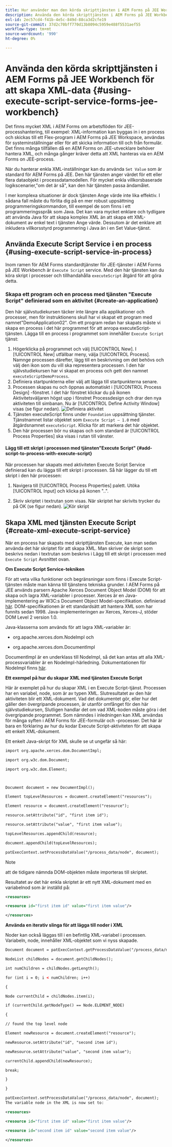 ```yaml
---
title: Hur använder man den körda skripttjänsten i AEM Forms på JEE Workbench för att skapa XML-data?
description: Använda den körda skripttjänsten i AEM Forms på JEE Workbench för att skapa XML-data
exl-id: 2ec57cd4-f41b-4e5c-849d-88ca3d2cfe19
source-git-commit: 37d2c70bff770d13b8094c5959e488f5531aef55
workflow-type: tm+mt
source-wordcount: '990'
ht-degree: 0%

---
```


# Använda den körda skripttjänsten i AEM Forms på JEE Workbench för att skapa XML-data {#using-execute-script-service-forms-jee-workbench}

Det finns mycket XML i AEM Forms om arbetsflöden för JEE-processhantering, till exempel: XML-information kan byggas in i en process och skickas till ett Flex-program i AEM Forms på JEE Workspace, användas för systeminställningar eller för att skicka information till och från formulär. Det finns många tillfällen då en AEM Forms on JEE-utvecklare behöver hantera XML, och många gånger kräver detta att XML hanteras via en AEM Forms on JEE-process.

När du hanterar enkla XML-inställningar kan du använda `Set Value` som är standard för AEM Forms på JEE. Den här tjänsten anger värdet för ett eller flera dataobjekt i processdatamodellen. För mycket enkla villkorsbaserade logikscenarier,&quot;om det är så&quot;, kan den här tjänsten passa ändamålet.

I mer komplexa situationer är dock tjänsten Ange värde inte lika effektiv. I sådana fall måste du förlita dig på en mer robust uppsättning programmeringskommandon, till exempel de som finns i ett programmeringsspråk som Java. Det kan vara mycket enklare och tydligare att använda Java för att skapa komplex XML än att skapa ett XML-dokument av enkel text i tjänsten Ange värde. Dessutom är det enklare att inkludera villkorsstyrd programmering i Java än i en Set Value-tjänst.

## Använda Execute Script Service i en process {#using-execute-script-service-in-process}

Inom ramen för AEM Forms standardtjänster för JEE-tjänster i AEM Forms på JEE Workbench är `Execute Script` service. Med den här tjänsten kan du köra skript i processer och tillhandahålla `executeScript` åtgärd för att göra detta.

### Skapa ett program och en process med tjänsten &quot;Execute Script&quot; definierad som en aktivitet {#create-an-application}

Den här självstudiekursen täcker inte längre alla applikationer och processer, men för instruktionens skull har vi skapat ett program med namnet&quot;DemoApplication02&quot;. Om ett program redan har skapats måste vi skapa en process i det här programmet för att anropa executeScript-tjänsten. Lägga till en process i programmet som innehåller `Execute Script` tjänst:

1. Högerklicka på programmet och välj [!UICONTROL New]. I [!UICONTROL New] utfällbar meny, välja [!UICONTROL Process]. Namnge processen därefter, lägg till en beskrivning om det behövs och välj den ikon som du vill ska representera processen. I den här självstudiekursen har vi skapat en process och gett den namnet  `executeScriptDemoProcess`.
1. Definiera startpunkterna eller välj att lägga till startpunkterna senare.
1. Processen skapas nu och öppnas automatiskt i [!UICONTROL Process Design] -fönstret. I det här fönstret klickar du på ikonen Aktivitetsväljaren högst upp i fönstret Processdesign och drar den nya aktiviteten till simbanan. Nu är [!UICONTROL Define Activity Window] visas (se figur nedan).
   ![Definiera aktivitet](assets/define-activity.jpg)
1. Tjänsten executeScript finns under `Foundation` uppsättning tjänster. Tjänstnamnet listar objektet som `Execute Script – 1.0` med åtgärdsnamnet `executeScript`. Klicka för att markera det här objektet.
1. Den här processen bör nu skapas och som standard är [!UICONTROL Process Properties] ska visas i rutan till vänster.

#### Lägg till ett skript i processen med tjänsten&quot;Execute Script&quot; {#add-script-to-process-with-execute-script}

När processen har skapats med aktiviteten Execute Script Service definierad kan du lägga till ett skript i processen. Så här lägger du till ett skript i den här processen:

1. Navigera till [!UICONTROL Process Properties] palett. Utöka [!UICONTROL Input] och klicka på ikonen &quot;..&quot;.

1. Skriv skriptet i textrutan som visas. När skriptet har skrivits trycker du på OK (se figur nedan).
   ![Kör skript](assets/execute-script.jpg)

## Skapa XML med tjänsten Execute Script {#create-xml-execute-script-service}

När en process har skapats med skripttjänsten Execute, kan man sedan använda det här skriptet för att skapa XML. Man skriver de skript som beskrivs nedan i textrutan som beskrivs i Lägg till ett skript i processen med `Execute Script` Avsnittet ovan.

**Om Execute Script Service-tekniken**

För att veta vilka funktioner och begränsningar som finns i Execute Script-tjänsten måste man känna till tjänstens tekniska grunder. I AEM Forms på JEE används parsern Apache Xerces Document Object Model (DOM) för att skapa och lagra XML-variabler i processer. Xerces är en Java-implementering av W3C:s Document Object Model-specifikation. definierad [här](https://dom.spec.whatwg.org/). DOM-specifikationen är ett standardsätt att hantera XML som har funnits sedan 1998. Java-implementeringen av Xerces, Xerces-J, stöder DOM Level 2 version 1.0.

Java-klasserna som används för att lagra XML-variabler är:

* org.apache.xerces.dom.NodeImpl och

* org.apache.xerces.dom.DocumentImpl

DocumentImpl är en underklass till NodeImpl, så det kan antas att alla XML-processvariabler är en NodeImpl-härledning. Dokumentationen för NodeImpl finns [här](https://xerces.apache.org/xerces-j/apiDocs/org/apache/xerces/dom/NodeImpl.html).

**Ett exempel på hur du skapar XML med tjänsten Execute Script**

Här är exemplet på hur du skapar XML i en Execute Script-tjänst. Processen har en variabel, node, som är av typen XML. Slutresultatet av den här aktiviteten blir ett XML-dokument. Vad det dokumentet gör, eller hur det gäller den övergripande processen, är utanför omfånget för den här självstudiekursen, Slutligen handlar det om vad XML-koden måste göra i det övergripande programmet. Som nämndes i inledningen kan XML användas för många syften i AEM Forms för JEE-formulär och -processer. Det här är bara en förklaring av hur du kodar Execute Script-aktiviteten för att skapa ett enkelt XML-dokument.

Ett enkelt Java-skript för XML skulle se ut ungefär så här:

```xml
import org.apache.xerces.dom.DocumentImpl;

import org.w3c.dom.Document;

import org.w3c.dom.Element;



Document document = new DocumentImpl();

Element topLevelResources = document.createElement("resources");

Element resource = document.createElement("resource");

resource.setAttribute("id", "first item id");

resource.setAttribute("value", "first item value");

topLevelResources.appendChild(resource);

document.appendChild(topLevelResources);

patExecContext.setProcessDataValue("/process_data/node", document);
```

>[!NOTE]
>
>att de tidigare nämnda DOM-objekten måste importeras till skriptet.

Resultatet av det här enkla skriptet är ett nytt XML-dokument med en variabelnod som är inställd på:

```xml
<resources>

<resource id="first item id" value="first item value"/>

</resources>
```

**Använda en iterativ slinga för att lägga till noder i XML**

Noder kan också läggas till i en befintlig XML-variabel i processen. Variabeln, node, innehåller XML-objektet som vi nyss skapade.

```xml
Document document = patExecContext.getProcessDataValue("/process_data/node");

NodeList childNodes = document.getChildNodes();

int numChildren = childNodes.getLength();

for (int i = 0; i < numChildren; i++)

{

Node currentChild = childNodes.item(i);

if (currentChild.getNodeType() == Node.ELEMENT_NODE)

{

// found the top level node

Element newResource = document.createElement("resource");

newResource.setAttribute("id", "second item id");

newResource.setAttribute("value", "second item value");

currentChild.appendChild(newResource);

break;

}

}

patExecContext.setProcessDataValue("/process_data/node", document);
The variable node in the XML is now set to:

<resources> 

<resource id="first item id" value="first item value"/> 

<resource id="second item id" value="second item value"/> 

</resources>
```
